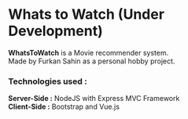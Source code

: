 # Whats to Watch (Under Development)
<b>WhatsToWatch</b> is a Movie recommender system. <br>
Made by Furkan Sahin as a personal hobby project.<br>
<h3><b>Technologies used :</b></h3>
<b>Server-Side :</b> NodeJS with Express MVC Framework<br>
<b>Client-Side :</b> Bootstrap and Vue.js<br>
